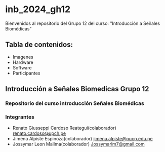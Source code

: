 # inb_2024_gh12

Bienvenidos al repositorio del Grupo 12 del curso: "Introducción a Señales Biomédicas"

## Tabla de contenidos:
- Imagenes
- Hardware
- Software
- Participantes

## Introducción a Señales Biomedicas Grupo 12
### Repositorio del curso introducción Señales Biomédicas

### Integrantes
- Renato Giusseppi Cardoso Reategui(colaborador) renato.cardoso@upch.pe
- Jimena Alpiste Espinoza(colaborador) jimena.alpiste@pucp.edu.pe  
- Jossymar Leon Mallma(colaborador) Jossymarlm7@gmail.com
